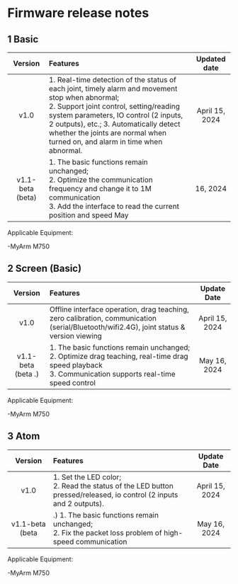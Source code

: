 # Firmware release notes

## 1 Basic

Version | Features | Updated date |
| :----: | :---- | :----: |
| v1.0	| 1. Real-time detection of the status of each joint, timely alarm and movement stop when abnormal; </br> 2. Support joint control, setting/reading system parameters, IO control (2 inputs, 2 outputs), etc.; 3. Automatically detect whether the joints are normal when turned on, and alarm in time when abnormal. </br> | April 15, 2024 |
| v1.1-beta (beta) | 1. The basic functions remain unchanged; </br> 2. Optimize the communication frequency and change it to 1M communication</br> 3. Add the interface to read the current position and speed May |16, 2024 |


Applicable Equipment:

-MyArm M750

## 2 Screen (Basic)
Version |Features |Update Date|
|:----: | :---- | :----: |
|v1.0	| Offline interface operation, drag teaching, zero calibration, communication (serial/Bluetooth/wifi2.4G), joint status & version viewing |April 15, 2024 |
| v1.1-beta (beta .) |1. The basic functions remain unchanged; </br> 2. Optimize drag teaching, real-time drag speed playback</br> 3. Communication supports real-time speed control</br>  |May 16, 2024 |
Applicable Equipment:

-MyArm M750

## 3 Atom
Version |Features |Update Date|
|:----: | :---- | :----: |
|v1.0	| 1. Set the LED color; </br> 2. Read the status of the LED button pressed/released, io control (2 inputs and 2 outputs). |April 15, 2024 |
| v1.1-beta (beta |.) 1. The basic functions remain unchanged; </br> 2. Fix the packet loss problem of high-speed communication| May 16, 2024 |

Applicable Equipment:

-MyArm M750